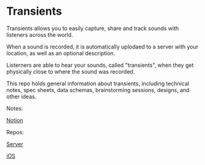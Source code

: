 # Transients

Transients allows you to easily capture, share and track sounds with listeners across the world. 

When a sound is recorded, it is automatically uplodaed to a server with your location, as well as an optional description. 

Listerners are able to hear your sounds, called "transients", when they get physically close to where the sound was recorded.

This repo holds general information about transients, including technical notes, spec sheets, data schemas, brainstorming sessions, designs, and other ideas.

Notes:

[Notion](https://www.notion.so/PPXZ7fgtaFwN3eJcFUG)

Repos: 

[Server](https://github.com/jdiedrick/transients-server/)

[iOS](https://github.com/jdiedrick/transients-ios/)
